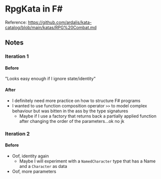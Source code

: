 # RpgKata in F#

Reference: https://github.com/ardalis/kata-catalog/blob/main/katas/RPG%20Combat.md

## Notes

### Iteration 1 

#### Before

"Looks easy enough if I ignore state/identity"

#### After

* I definitely need more practice on how to structure F# programs
* I wanted to use function composition operator `>>` to model complex behaviour but was bitten in the ass by the type signatures
  * Maybe if I use a factory that returns back a partially applied function after changing the order of the parameters...ok no jk

### Iteration 2

#### Before

* Oof, identity again
  * Maybe I will experiment with a `NamedCharacter` type that has a Name and a `Character` as data
* Oof, more parameters
